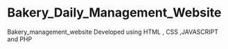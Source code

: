 # Bakery_Daily_Management_Website
Bakery_management_website
Developed using HTML , CSS ,JAVASCRIPT and PHP

 <!-- <td><?= $worker["totalProduct"] ?></td>
                            <td><?= $worker["totalSold"] ?></td>
                            <td><?= substr($worker["registrationDate"],0,10) ?></td> -->
